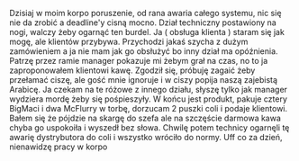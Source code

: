 Dzisiaj w moim korpo poruszenie, od rana awaria całego systemu, nic się nie da zrobić a deadline'y cisną mocno. Dział techniczny postawiony na nogi, walczy żeby ogarnąć ten burdel. Ja ( obsługa klienta ) staram się jak mogę, ale klientów przybywa. Przychodzi jakaś szycha z dużym zamówieniem a ja nie mam jak go obsłużyć bo inny dział ma opóźnienia. Patrzę przez ramie manager pokazuje mi żebym grał na czas, no to ja zaproponowałem klientowi kawę. Zgodził się, próbuję zagaić żeby przełamać ciszę, ale gość mnie ignoruje i w ciszy popija naszą zajebistą Arabicę. Ja czekam na te różowe z innego działu, słyszę tylko jak manager wydziera mordę żeby się pośpieszyły. W końcu jest produkt, pakuje cztery BigMaci i dwa McFlurry w torbę, dorzucam 2 puszki coli i podaje klientowi. Bałem się że pójdzie na skargę do szefa ale na szczęście darmowa kawa chyba go uspokoiła i wyszedł bez słowa. Chwilę potem technicy ogarnęli tę awarię dystrybutora do coli i wszystko wróciło do normy. Uff co za dzień, nienawidzę pracy w korpo
